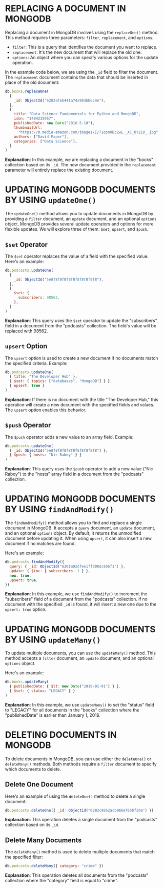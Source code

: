 # REPLACING A DOCUMENT IN MONGODB

Replacing a document in MongoDB involves using the `replaceOne()` method. This method requires three parameters: `filter`, `replacement`, and `options`.

- `filter`: This is a query that identifies the document you want to replace.
- `replacement`: It's the new document that will replace the old one.
- `options`: An object where you can specify various options for the update operation.

In the example code below, we are using the `_id` field to filter the document. The `replacement` document contains the data that should be inserted in place of the old document:

```javascript
db.books.replaceOne(
  {
    _id: ObjectId("6282afeb441a74a98dbbec4e"),
  },
  {
    title: "Data Science Fundamentals for Python and MongoDB",
    isbn: "1484235967",
    publishedDate: new Date("2018-5-10"),
    thumbnailUrl:
      "https://m.media-amazon.com/images/I/71opmUBc2wL._AC_UY218_.jpg",
    authors: ["David Paper"],
    categories: ["Data Science"],
  }
)
```

**Explanation**: In this example, we are replacing a document in the "books" collection based on its `_id`. The new document provided in the `replacement` parameter will entirely replace the existing document.

# UPDATING MONGODB DOCUMENTS BY USING `updateOne()`

The `updateOne()` method allows you to update documents in MongoDB by providing a `filter` document, an `update` document, and an optional `options` object. MongoDB provides several update operators and options for more flexible updates. We will explore three of them: `$set`, `upsert`, and `$push`.

## `$set` Operator

The `$set` operator replaces the value of a field with the specified value. Here's an example:

```javascript
db.podcasts.updateOne(
  {
    _id: ObjectId("5e8f8f8f8f8f8f8f8f8f8f8"),
  },
  {
    $set: {
      subscribers: 98562,
    },
  }
)
```

**Explanation**: This query uses the `$set` operator to update the "subscribers" field in a document from the "podcasts" collection. The field's value will be replaced with 98562.

## `upsert` Option

The `upsert` option is used to create a new document if no documents match the specified criteria. Example:

```javascript
db.podcasts.updateOne(
  { title: "The Developer Hub" },
  { $set: { topics: ["databases", "MongoDB"] } },
  { upsert: true }
)
```

**Explanation**: If there is no document with the title "The Developer Hub," this operation will create a new document with the specified fields and values. The `upsert` option enables this behavior.

## `$push` Operator

The `$push` operator adds a new value to an array field. Example:

```javascript
db.podcasts.updateOne(
  { _id: ObjectId("5e8f8f8f8f8f8f8f8f8f8f8") },
  { $push: { hosts: "Nic Raboy" } }
)
```

**Explanation**: This query uses the `$push` operator to add a new value ("Nic Raboy") to the "hosts" array field in a document from the "podcasts" collection.

# UPDATING MONGODB DOCUMENTS BY USING `findAndModify()`

The `findAndModify()` method allows you to find and replace a single document in MongoDB. It accepts a `query` document, an `update` document, and an optional `options` object. By default, it returns the unmodified document before updating it. When using `upsert`, it can also insert a new document if no matches are found.

Here's an example:

```javascript
db.podcasts.findAndModify({
  query: { _id: ObjectId("6261a92dfee1ff300dc80bf1") },
  update: { $inc: { subscribers: 1 } },
  new: true,
  upsert: true,
})
```

**Explanation**: In this example, we use `findAndModify()` to increment the "subscribers" field of a document from the "podcasts" collection. If no document with the specified `_id` is found, it will insert a new one due to the `upsert: true` option.

# UPDATING MONGODB DOCUMENTS BY USING `updateMany()`

To update multiple documents, you can use the `updateMany()` method. This method accepts a `filter` document, an `update` document, and an optional `options` object.

Here's an example:

```javascript
db.books.updateMany(
  { publishedDate: { $lt: new Date("2019-01-01") } },
  { $set: { status: "LEGACY" } }
)
```

**Explanation**: In this example, we use `updateMany()` to set the "status" field to "LEGACY" for all documents in the "books" collection where the "publishedDate" is earlier than January 1, 2019.

# DELETING DOCUMENTS IN MONGODB

To delete documents in MongoDB, you can use either the `deleteOne()` or `deleteMany()` methods. Both methods require a `filter` document to specify which documents to delete.

## Delete One Document

Here's an example of using the `deleteOne()` method to delete a single document:

```javascript
db.podcasts.deleteOne({ _id: Objectid("6282c9862acb966e76bbf20a") })
```

**Explanation**: This operation deletes a single document from the "podcasts" collection based on its `_id`.

## Delete Many Documents

The `deleteMany()` method is used to delete multiple documents that match the specified filter:

```javascript
db.podcasts.deleteMany({ category: "crime" })
```

**Explanation**: This operation deletes all documents from the "podcasts" collection where the "category" field is equal to "crime".